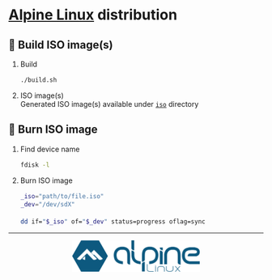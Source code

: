 <!-- markdownlint-disable MD033 -->

# [Alpine Linux](https://www.alpinelinux.org) distribution

## :hammer: Build ISO image(s)

1. Build

   ```sh
   ./build.sh
   ```

2. ISO image(s) \
   Generated ISO image(s) available under [`iso`](./iso/) directory

## :floppy_disk: Burn ISO image

1. Find device name

   ```sh
   fdisk -l
   ```

2. Burn ISO image

   ```sh
   _iso="path/to/file.iso"
   _dev="/dev/sdX"
   
   dd if="$_iso" of="$_dev" status=progress oflag=sync
   ```

---

<p align="center">
  <img src="./logo.png" alt="Alpine Linux logo" width="50%" />
</p>
